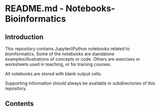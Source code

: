 # README.md - Notebooks-Bioinformatics

## Introduction

This repository contains Jupyter/iPython notebooks related to bioinformatics. Some of the notebooks are standalone examples/illustrations of concepts or code. Others are exercises or worksheets used in teaching, or for training courses.

All notebooks are stored with blank output cells.

Supporting information should always be available in subdirectories of this repository.

## Contents


